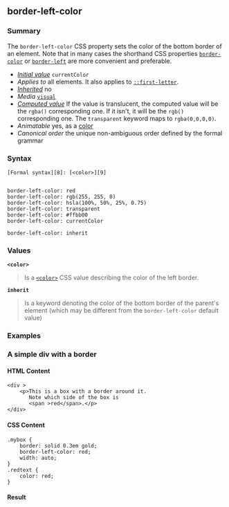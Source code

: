 ## border-left-color

### Summary

The `border-left-color` CSS property sets the color of the bottom border of an element. Note that in many cases the shorthand CSS properties [`border-color`][0] or [`border-left`][1] are more convenient and preferable.

* _[Initial value][2]_ `currentColor` 
* _Applies to_ all elements. It also applies to [`::first-letter`][3]. 
* _[Inherited][4]_ no 
* _Media_ [`visual`][5] 
* _[Computed value][6]_ If the value is translucent, the computed value will be the `rgba()` corresponding one. If it isn't, it will be the `rgb()` corresponding one. The `transparent` keyword maps to `rgba(0,0,0,0)`. 
* _Animatable_ yes, as a [color][7] 
* _Canonical order_ the unique non-ambiguous order defined by the formal grammar

### Syntax

    [Formal syntax][8]: [<color>][9]
    

    border-left-color: red
    border-left-color: rgb(255, 255, 0)
    border-left-color: hsla(100%, 50%, 25%, 0.75)
    border-left-color: transparent
    border-left-color: #ffbb00
    border-left-color: currentColor
    
    border-left-color: inherit
    

### Values

**`<color>`**

> Is a [`<color>`][10] CSS value describing the color of the left border.

**`inherit`**

> Is a keyword denoting the color of the bottom border of the parent's element (which may be different from the `border-left-color` default value)

### Examples

### A simple div with a border

#### HTML Content

    <div >
        <p>This is a box with a border around it.
           Note which side of the box is
           <span >red</span>.</p>
    </div>

#### CSS Content

    .mybox {
        border: solid 0.3em gold;
        border-left-color: red;
        width: auto;
    }
    .redtext {
        color: red;
    }

#### Result



[0]: https://developer.mozilla.org/en/docs/Web/CSS/border-color "The border-color CSS property is a shorthand for setting the color of the four sides of an element's border: border-top-color, border-right-color, border-bottom-color, border-left-color"
[1]: https://developer.mozilla.org/en/docs/Web/CSS/border-left "The border-left CSS property is a shorthand that sets the values of border-left-color, border-left-style, and border-left-width. These properties describe the left border of elements."
[2]: https://developer.mozilla.org/en/docs/CSS/initial_value
[3]: https://developer.mozilla.org/en/docs/Web/CSS/::first-letter "The ::first-letter CSS pseudo-element selects the first letter of the first line of a block, if it is not preceded by any other content (such as images or inline tables) on its line."
[4]: https://developer.mozilla.org/en/docs/CSS/inheritance
[5]: https://developer.mozilla.org/en/docs/CSS/@media#Media_groups
[6]: https://developer.mozilla.org/en/docs/CSS/computed_value
[7]: https://developer.mozilla.org/en/docs/CSS/color_value#Interpolation "Values of the <color> CSS data type are interpolated on each of their red, green, blue components, each handled as a real, floating-point number. Note that interpolation of colors happens in the alpha-premultiplied sRGBA color space to prevent unexpected grey colors to appear."
[8]: https://developer.mozilla.org/en/docs/CSS/Value_definition_syntax "https://developer.mozilla.org/en/docs/CSS/Value_definition_syntax"
[9]: https://developer.mozilla.org/en/docs/Web/CSS/color_value
[10]: https://developer.mozilla.org/en/docs/Web/CSS/color_value "The documentation about this has not yet been written; please consider contributing!"